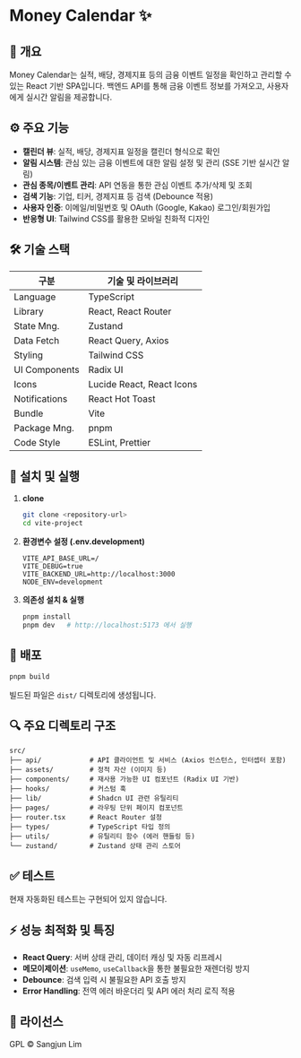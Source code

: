 # Money Calendar ✨

## 📖 개요

Money Calendar는 실적, 배당, 경제지표 등의 금융 이벤트 일정을 확인하고 관리할 수 있는 React 기반 SPA입니다. 백엔드 API를 통해 금융 이벤트 정보를 가져오고, 사용자에게 실시간 알림을 제공합니다.

## ⚙️ 주요 기능

- **캘린더 뷰**: 실적, 배당, 경제지표 일정을 캘린더 형식으로 확인
- **알림 시스템**: 관심 있는 금융 이벤트에 대한 알림 설정 및 관리 (SSE 기반 실시간 알림)
- **관심 종목/이벤트 관리**: API 연동을 통한 관심 이벤트 추가/삭제 및 조회
- **검색 기능**: 기업, 티커, 경제지표 등 검색 (Debounce 적용)
- **사용자 인증**: 이메일/비밀번호 및 OAuth (Google, Kakao) 로그인/회원가입
- **반응형 UI**: Tailwind CSS를 활용한 모바일 친화적 디자인

## 🛠️ 기술 스택

| 구분          | 기술 및 라이브러리        |
| ------------- | ------------------------- |
| Language      | TypeScript                |
| Library       | React, React Router       |
| State Mng.    | Zustand                   |
| Data Fetch    | React Query, Axios        |
| Styling       | Tailwind CSS              |
| UI Components | Radix UI                  |
| Icons         | Lucide React, React Icons |
| Notifications | React Hot Toast           |
| Bundle        | Vite                      |
| Package Mng.  | pnpm                      |
| Code Style    | ESLint, Prettier          |

## 🚀 설치 및 실행

1. **clone**

   ```bash
   git clone <repository-url>
   cd vite-project
   ```

2. **환경변수 설정 (.env.development)**

   ```
   VITE_API_BASE_URL=/
   VITE_DEBUG=true
   VITE_BACKEND_URL=http://localhost:3000
   NODE_ENV=development
   ```

3. **의존성 설치 & 실행**
   ```bash
   pnpm install
   pnpm dev   # http://localhost:5173 에서 실행
   ```

## 📄 배포

```bash
pnpm build
```

빌드된 파일은 `dist/` 디렉토리에 생성됩니다.

## 🔍 주요 디렉토리 구조

```
src/
├── api/            # API 클라이언트 및 서비스 (Axios 인스턴스, 인터셉터 포함)
├── assets/         # 정적 자산 (이미지 등)
├── components/     # 재사용 가능한 UI 컴포넌트 (Radix UI 기반)
├── hooks/          # 커스텀 훅
├── lib/            # Shadcn UI 관련 유틸리티
├── pages/          # 라우팅 단위 페이지 컴포넌트
├── router.tsx      # React Router 설정
├── types/          # TypeScript 타입 정의
├── utils/          # 유틸리티 함수 (에러 핸들링 등)
└── zustand/        # Zustand 상태 관리 스토어
```

## ✅ 테스트

현재 자동화된 테스트는 구현되어 있지 않습니다.

## ⚡ 성능 최적화 및 특징

- **React Query**: 서버 상태 관리, 데이터 캐싱 및 자동 리프레시
- **메모이제이션**: `useMemo`, `useCallback`을 통한 불필요한 재렌더링 방지
- **Debounce**: 검색 입력 시 불필요한 API 호출 방지
- **Error Handling**: 전역 에러 바운더리 및 API 에러 처리 로직 적용

## 📄 라이선스

GPL © Sangjun Lim
